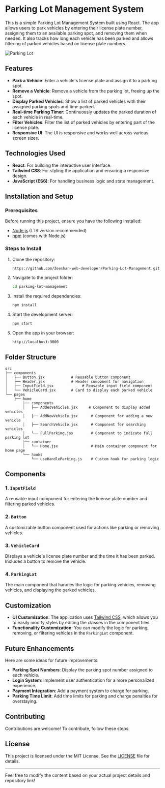 # Parking Lot Management System

This is a simple Parking Lot Management System built using React. The app allows users to park vehicles by entering their license plate number, assigning them to an available parking spot, and removing them when needed. It also tracks how long each vehicle has been parked and allows filtering of parked vehicles based on license plate numbers.

![Parking Lot](/KanzWay-KSA-10-06-2024_10_53_PM.png)

## Features

- **Park a Vehicle**: Enter a vehicle's license plate and assign it to a parking spot.
- **Remove a Vehicle**: Remove a vehicle from the parking lot, freeing up the spot.
- **Display Parked Vehicles**: Show a list of parked vehicles with their assigned parking spots and time parked.
- **Real-time Parking Timer**: Continuously updates the parked duration of each vehicle in real-time.
- **Filter Vehicles**: Filter the list of parked vehicles by entering part of the license plate.
- **Responsive UI**: The UI is responsive and works well across various screen sizes.

## Technologies Used

- **React**: For building the interactive user interface.
- **Tailwind CSS**: For styling the application and ensuring a responsive design.
- **JavaScript (ES6)**: For handling business logic and state management.

## Installation and Setup

### Prerequisites

Before running this project, ensure you have the following installed:

- [Node.js](https://nodejs.org/en/) (LTS version recommended)
- [npm](https://www.npmjs.com/) (comes with Node.js)

### Steps to Install

1. Clone the repository:
   ```bash
   https://github.com/Zeeshan-web-developer/Parking-Lot-Management.git
   ```
2. Navigate to the project folder:

   ```bash
   cd parking-lot-management
   ```

3. Install the required dependencies:

   ```bash
   npm install
   ```

4. Start the development server:

   ```bash
   npm start
   ```

5. Open the app in your browser:
   ```bash
   http://localhost:3000
   ```

## Folder Structure

```
src
├── components
│   ├── Button.jsx            # Reusable button component
│   ├── Header.jsx            # Header component for navigation
│   ├── InputField.jsx             # Reusable input field component
│   └── VehicleCard.jsx       # Card to display each parked vehicle
└── pages
    ├── home
        ├── components
        │   ├── AddedVehicles.jsx     # Component to display added vehicles
        │   ├── AddNewVehicle.jsx      # Component for adding a new vehicle
        │   ├── SearchVehicle.jsx      # Component for searching vehicles
        │   └── FullParking.jsx        # Component to indicate full parking lot
        ├── container
        │   └── Home.jsx               # Main container component for home page
        └── hooks
            └── useHandleParking.js    # Custom hook for parking logic

```

## Components

### 1. `InputField`

A reusable input component for entering the license plate number and filtering parked vehicles.

### 2. `Button`

A customizable button component used for actions like parking or removing vehicles.

### 3. `VehicleCard`

Displays a vehicle's license plate number and the time it has been parked. Includes a button to remove the vehicle.

### 4. `ParkingLot`

The main component that handles the logic for parking vehicles, removing vehicles, and displaying the parked vehicles.

## Customization

- **UI Customization**: The application uses [Tailwind CSS](https://tailwindcss.com/), which allows you to easily modify styles by editing the classes in the component files.
- **Functionality Customization**: You can modify the logic for parking, removing, or filtering vehicles in the `ParkingLot` component.

## Future Enhancements

Here are some ideas for future improvements:

- **Parking Spot Numbers**: Display the parking spot number assigned to each vehicle.
- **Login System**: Implement user authentication for a more personalized experience.
- **Payment Integration**: Add a payment system to charge for parking.
- **Parking Time Limit**: Add time limits for parking and charge penalties for overstaying.

## Contributing

Contributions are welcome! To contribute, follow these steps:

## License

This project is licensed under the MIT License. See the [LICENSE](LICENSE) file for details.

---

Feel free to modify the content based on your actual project details and repository link!
